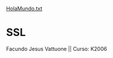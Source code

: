 
[HolaMundo.txt](https://github.com/Facundo-Vattone/SSL/files/6370206/HolaMundo.txt)
# SSL
Facundo Jesus Vattuone || Curso: K2006
